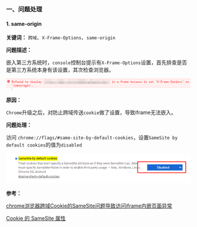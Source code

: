 
### 一、问题处理

#### 1. same-origin

**关键词：** `跨域`、`X-Frame-Options`、`same-origin`

**问题描述：**

嵌入第三方系统时，`console`控制台提示有`X-Frame-Options`设置，首先排查是否是第三方系统本身有该设置，其次检查浏览器。

![X-Frame-Options](../../images/Chrome/浏览器-Chrome-1.png)

**原因：**

`Chrome`升级之后，对防止跨域传送`cookie`做了设置，导致iframe无法嵌入。

**问题处理：**

访问 `chrome://flags/#same-site-by-default-cookies`，设置`SameSite by default cookies`的值为`disabled`

![SameSite by default cookies](../../images/Chrome/浏览器-Chrome-2.png)

**参考：**

[chrome浏览器跨域Cookie的SameSite问题导致访问iframe内嵌页面异常](https://blog.csdn.net/yhyc812/article/details/108623844)

[Cookie 的 SameSite 属性](http://www.ruanyifeng.com/blog/2019/09/cookie-samesite.html)
